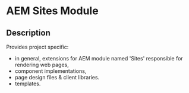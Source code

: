 # AEM Sites Module

## Description

Provides project specific:

* in general, extensions for AEM module named 'Sites' responsible for rendering web pages,
* component implementations,
* page design files & client libraries.
* templates.
